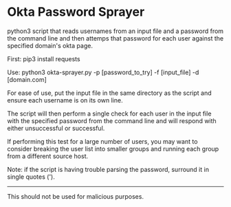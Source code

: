 # Okta Password Sprayer

python3 script that reads usernames from an input file and a password from the command line and then attemps that password for each user against the specified domain's okta page.

First:
pip3 install requests

Use:
python3 okta-sprayer.py -p [password_to_try] -f [input_file] -d [domain.com]

For ease of use, put the input file in the same directory as the script and ensure each username is on its own line.

The script will then perform a single check for each user in the input file with the specified password from the command line and will respond with either unsuccessful or successful.

If performing this test for a large number of users, you may want to consider breaking the user list into smaller groups and running each group from a different source host.

Note: if the script is having trouble parsing the password, surround it in single quotes (').

--------------------

This should not be used for malicious purposes.

